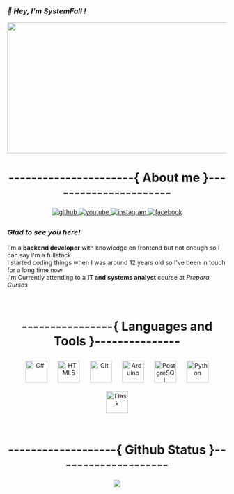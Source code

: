 ### *👋 Hey, I'm SystemFall !*  

<div align="center">
<img src="https://rishavanand.github.io/static/images/greetings.gif" align="center" height="300" width="600" />
</div>  

# **<div align="center">----------------------{ About me }----------------------</div>**  
  

<div align="center">
<a href="https://github.com/SystemFalll" target="_blank">
<img src=https://img.shields.io/badge/github-%2324292e.svg?&style=for-the-badge&logo=github&logoColor=white alt=github style="margin-bottom: 5px;" />
</a>
<a href="https://www.youtube.com/user/SystemFall" target="_blank">
<img src=https://img.shields.io/badge/youtube-%23EE4831.svg?&style=for-the-badge&logo=youtube&logoColor=white alt=youtube style="margin-bottom: 5px;" />
</a>
<a href="https://instagram.com/porcoo.matheus" target="_blank">
<img src=https://img.shields.io/badge/instagram-%23000000.svg?&style=for-the-badge&logo=instagram&logoColor=white alt=instagram style="margin-bottom: 5px;" />
</a>
<a href="https://www.facebook.com/matheus lougen" target="_blank">
<img src=https://img.shields.io/badge/facebook-%232E87FB.svg?&style=for-the-badge&logo=facebook&logoColor=white alt=facebook style="margin-bottom: 5px;" />
</a>  
</div>  
  



### *Glad to see you here!*  
I'm a **backend developer** with knowledge on frontend but not enough so I can say i'm a fullstack. \
I started coding things when I was around 12 years old so I've been in touch for a long time now \
I'm Currently attending to a **IT and systems analyst** course at *Prepara Cursos*  
  

<br/>  

# **<div align="center">----------------{ Languages and Tools }---------------</div>**  
  

<div align="center">  
<img style="margin: 10px" src="https://profilinator.rishav.dev/skills-assets/csharp-original.svg" alt="C#" height="50" />  
<img style="margin: 10px" src="https://profilinator.rishav.dev/skills-assets/html5-original-wordmark.svg" alt="HTML5" height="50" />  
<img style="margin: 10px" src="https://profilinator.rishav.dev/skills-assets/git-scm-icon.svg" alt="Git" height="50" />  
<img style="margin: 10px" src="https://profilinator.rishav.dev/skills-assets/arduino.png" alt="Arduino" height="50" />  
<img style="margin: 10px" src="https://profilinator.rishav.dev/skills-assets/postgresql-original-wordmark.svg" alt="PostgreSQL" height="50" />  
<img style="margin: 10px" src="https://profilinator.rishav.dev/skills-assets/python-original.svg" alt="Python" height="50" />  
<img style="margin: 10px" src="https://profilinator.rishav.dev/skills-assets/flask.png" alt="Flask" height="50" />  
</div>  

<br/>  

# **<div align="center">-------------------{ Github Status }--------------------</div>**  
  

<div align="center"><img src="https://github-readme-stats.vercel.app/api?username=SystemFalll&show_icons=true&count_private=true&hide_border=true" align="center" /></div>
<br />
